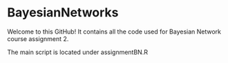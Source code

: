 # BayesianNetworks

Welcome to this GitHub! It contains all the code used for Bayesian Network course assignment 2.

The main script is located under assignmentBN.R
